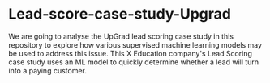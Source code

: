 # Lead-score-case-study-Upgrad
We are going to analyse the UpGrad lead scoring case study in this repository to explore how various supervised machine learning models may be used to address this issue. This X Education company's Lead Scoring case study uses an ML model to quickly determine whether a lead will turn into a paying customer.
